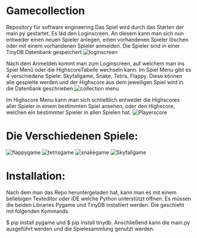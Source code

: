 # Gamecollection
Repository für software engineering
Das Spiel wird durch das Starten der main.py gestartet. Es läd den Loginscreen.
An diesem kann man sich nun entweder einen neuen Spieler anlegen, einen vorhandenen Spieler löschen oder mit einem vorhandenen Spieler anmelden.
Die Spieler sind in einer TinyDB Datenbank gespeichert
![loginscreen](https://github.com/Heiko999/Gamecollection/assets/84904473/19ec0996-a737-4750-9c23-445f40edd1f7)

Nach dem Anmelden kommt man zum Loginscreen, auf welchem man ins Spiel Menü oder die HighscoreTabelle wechseln kann.
Im Spiel Menu gibt es 4 verschiedene Spiele: Skyfallgame, Snake, Tetris, Flappy. Diese können alle gespielte werden und der Highscore aus dem jeweiligen Spiel wird in die Datenbank geschrieben.![collection menu](https://github.com/Heiko999/Gamecollection/assets/84904473/04b2528c-4424-4bb6-b9a9-a811d9611e5d)

Im Highscore Menu kann man sich schließlich entweder die Highscores aller Spieler in einem bestimmten Spiel ansehen, oder den Highscore, welchen ein bestimmter Spieler in allen Spielen hat.
![Playerscore](https://github.com/Heiko999/Gamecollection/assets/84904473/88a1c5af-f420-4c46-88c0-ef8def845e30)



# Die Verschiedenen Spiele:
![flappygame](https://github.com/Heiko999/Gamecollection/assets/84904473/2f6eb6e1-fe10-4a75-870a-a897db4141da)
![tetrisgame](https://github.com/Heiko999/Gamecollection/assets/84904473/d3207641-1480-4535-b79e-321ff05bfd65)
![snakegame](https://github.com/Heiko999/Gamecollection/assets/84904473/c7e02d24-000e-4123-b8e7-3fd91e045c1b)
![Skyfallgame](https://github.com/Heiko999/Gamecollection/assets/84904473/df097b3f-a3e0-4f29-a7a1-7ecc92ec4cc9)


# Installation:
Nach dem man das Repo heruntergeladen hat, kann man es mit einem beliebigen Texteditor oder IDE welche Python unterstützt öffnen.
Es müssen die beiden Libraries Pygame und TinyDB installiert werden. Die geschieht mit folgenden Kommands

$ pip install pygame und 
$ pip install tinydb.
Anschließend kann die main.py ausgeführt werden und die Spielesammlung genutzt werden.
